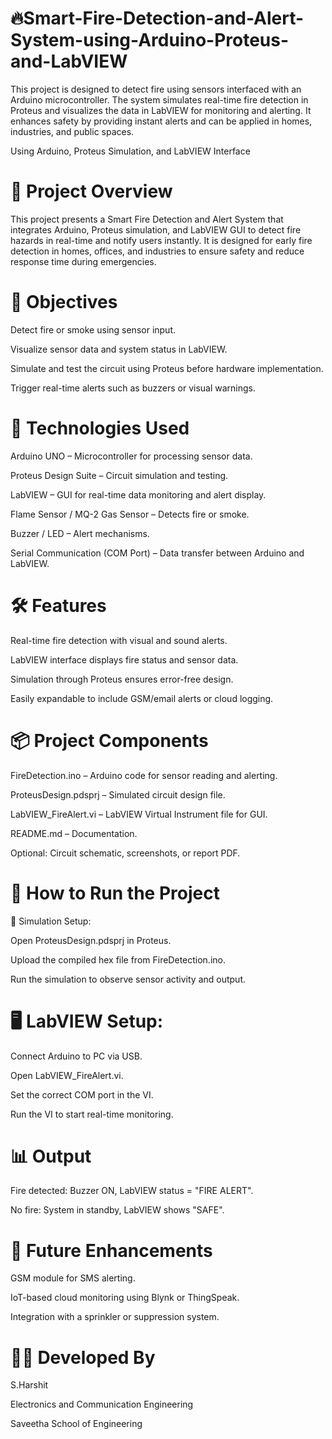 # 🔥Smart-Fire-Detection-and-Alert-System-using-Arduino-Proteus-and-LabVIEW
This project is designed to detect fire using sensors interfaced with an Arduino microcontroller. The system simulates real-time fire detection in Proteus and visualizes the data in LabVIEW for monitoring and alerting. It enhances safety by providing instant alerts and can be applied in homes, industries, and public spaces.

Using Arduino, Proteus Simulation, and LabVIEW Interface
# 📘 Project Overview
This project presents a Smart Fire Detection and Alert System that integrates Arduino, Proteus simulation, and LabVIEW GUI to detect fire hazards in real-time and notify users instantly. It is designed for early fire detection in homes, offices, and industries to ensure safety and reduce response time during emergencies.

# 🎯 Objectives

Detect fire or smoke using sensor input.

Visualize sensor data and system status in LabVIEW.

Simulate and test the circuit using Proteus before hardware implementation.

Trigger real-time alerts such as buzzers or visual warnings.

# 🧰 Technologies Used

Arduino UNO – Microcontroller for processing sensor data.

Proteus Design Suite – Circuit simulation and testing.

LabVIEW – GUI for real-time data monitoring and alert display.

Flame Sensor / MQ-2 Gas Sensor – Detects fire or smoke.

Buzzer / LED – Alert mechanisms.

Serial Communication (COM Port) – Data transfer between Arduino and LabVIEW.

# 🛠️ Features

Real-time fire detection with visual and sound alerts.

LabVIEW interface displays fire status and sensor data.

Simulation through Proteus ensures error-free design.

Easily expandable to include GSM/email alerts or cloud logging.

# 📦 Project Components

FireDetection.ino – Arduino code for sensor reading and alerting.

ProteusDesign.pdsprj – Simulated circuit design file.

LabVIEW_FireAlert.vi – LabVIEW Virtual Instrument file for GUI.

README.md – Documentation.

Optional: Circuit schematic, screenshots, or report PDF.

# 🔧 How to Run the Project
🧪 Simulation Setup:

Open ProteusDesign.pdsprj in Proteus.

Upload the compiled hex file from FireDetection.ino.

Run the simulation to observe sensor activity and output.

# 🖥️ LabVIEW Setup:
Connect Arduino to PC via USB.

Open LabVIEW_FireAlert.vi.

Set the correct COM port in the VI.

Run the VI to start real-time monitoring.

# 📊 Output
Fire detected: Buzzer ON, LabVIEW status = "FIRE ALERT".

No fire: System in standby, LabVIEW shows "SAFE".

# 🚀 Future Enhancements
GSM module for SMS alerting.

IoT-based cloud monitoring using Blynk or ThingSpeak.

Integration with a sprinkler or suppression system.

# 🧑‍💻 Developed By
S.Harshit 

Electronics and Communication Engineering

Saveetha School of Engineering
